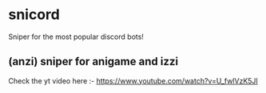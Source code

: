 # snicord
Sniper for the most popular discord bots!
## (anzi) sniper for anigame and izzi 
Check the yt video here :- 
https://www.youtube.com/watch?v=U_fwlVzK5JI
